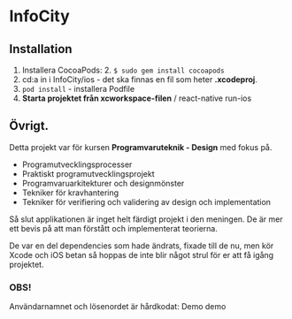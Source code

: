 # InfoCity

## Installation

1. Installera CocoaPods:
	2. `$ sudo gem install cocoapods`
3. cd:a in i InfoCity/ios - det ska finnas en fil som heter **.xcodeproj**.
4. `pod install` - installera Podfile
5. **Starta projektet från xcworkspace-filen** / react-native run-ios



## Övrigt.

Detta projekt var för kursen **Programvaruteknik - Design** med fokus på.

* Programutvecklingsprocesser
* Praktiskt programutvecklingsprojekt
* Programvaruarkitekturer och designmönster
* Tekniker för kravhantering
* Tekniker för verifiering och validering av design och implementation

Så slut applikationen är inget helt färdigt projekt i den meningen. De är mer ett bevis på att man förstått och implementerat teorierna.

De var en del dependencies som hade ändrats, fixade till de nu, men kör Xcode och iOS betan så hoppas de inte blir något strul för er att få igång projektet.


### **OBS!**
Användarnamnet och lösenordet är hårdkodat:
Demo
demo
